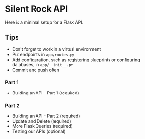 # Silent Rock API

Here is a minimal setup for a Flask API.

## Tips

- Don't forget to work in a virtual environment
- Put endpoints in `app/routes.py`
- Add configuration, such as registering blueprints or configuring databases, in `app/__init__.py`
- Commit and push often

### Part 1

* Building an API - Part 1  (required)

### Part 2

* Building an API - Part 2 (required)
* Update and Delete (required)
* More Flask Queries (required)
* Testing our APIs (optional)



